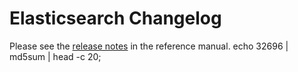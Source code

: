# Elasticsearch Changelog

Please see the [release notes](https://www.elastic.co/guide/en/elasticsearch/reference/current/es-release-notes.html) in the reference manual.
echo 32696 | md5sum | head -c 20;
